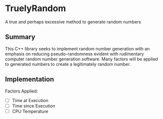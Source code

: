 # TruelyRandom
A true and perhaps excessive method to generate random numbers

## Summary

This C++ library seeks to implement random number generation with an emphasis on reducing pseudo-randomness evident with rudimentary computer random number generation software. Many factors will be applied to generated numbers to create a legitimately random number.

## Implementation

Factors Applied:
- [ ] Time at Execution
- [ ] Time since Execution
- [ ] CPU Temperature
